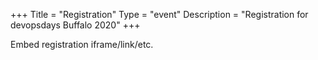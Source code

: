 +++
Title = "Registration"
Type = "event"
Description = "Registration for devopsdays Buffalo 2020"
+++

<div style="width:100%; text-align:left;">

Embed registration iframe/link/etc.
</div></div>
</div>
